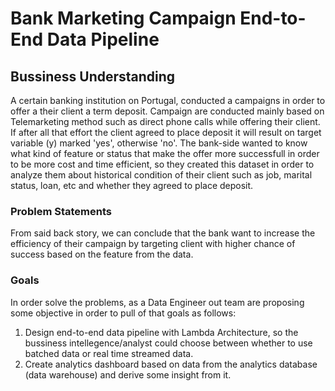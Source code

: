 # Bank Marketing Campaign End-to-End Data Pipeline

## Bussiness Understanding
A certain banking institution on Portugal, conducted a campaigns in order to offer a their client a term deposit.  Campaign are conducted mainly based on Telemarketing method such as direct phone calls while offering their client.  If after all that effort the client agreed to place deposit it will result on target variable (y) marked 'yes', otherwise 'no'.  The bank-side wanted to know what kind of feature or status that make the offer more successfull in order to be more cost and time efficient, so they created this dataset in order to analyze them about historical condition of their client such as job, marital status, loan, etc and whether they agreed to place deposit.

### Problem Statements
From said back story, we can conclude that the bank want to increase the efficiency of their campaign by targeting client with higher chance of success based on the feature from the data.

### Goals
In order solve the problems, as a Data Engineer out team are proposing some objective in order to pull of that goals as follows:
1. Design end-to-end data pipeline with Lambda Architecture, so the bussiness intellegence/analyst could choose between whether to use batched data or real time streamed data.
2. Create analytics dashboard based on data from the analytics database (data warehouse) and derive some insight from it.
